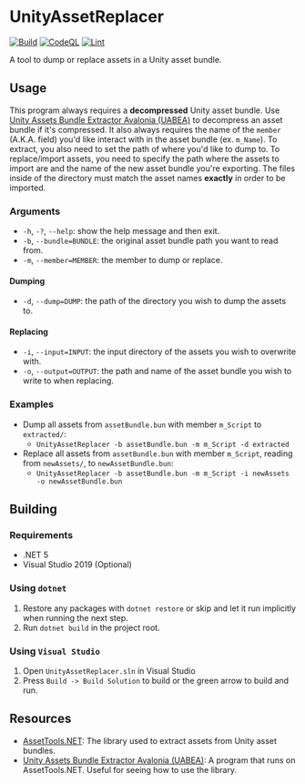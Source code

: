 # UnityAssetReplacer

[![Build](https://github.com/Skyluker4/UnityAssetReplacer/actions/workflows/build.yml/badge.svg)](https://github.com/Skyluker4/UnityAssetReplacer/actions/workflows/build.yml)
[![CodeQL](https://github.com/Skyluker4/UnityAssetReplacer/actions/workflows/codeql-analysis.yml/badge.svg)](https://github.com/Skyluker4/UnityAssetReplacer/actions/workflows/codeql-analysis.yml)
[![Lint](https://github.com/Skyluker4/UnityAssetReplacer/actions/workflows/linter.yml/badge.svg)](https://github.com/Skyluker4/UnityAssetReplacer/actions/workflows/linter.yml)

A tool to dump or replace assets in a Unity asset bundle.

## Usage

This program always requires a **decompressed** Unity asset bundle. Use [Unity Assets Bundle Extractor Avalonia (UABEA)](https://github.com/nesrak1/UABEA) to decompress an asset bundle if it's compressed.
It also always requires the name of the ```member``` (A.K.A. field) you'd like interact with in the asset bundle (ex. ```m_Name```).
To extract, you also need to set the path of where you'd like to dump to.
To replace/import assets, you need to specify the path where the assets to import are and the name of the new asset bundle you're exporting. The files inside of the directory must match the asset names **exactly** in order to be imported.

### Arguments

- ```-h```, ```-?```, ```--help```: show the help message and then exit.
- ```-b```, ```--bundle=BUNDLE```: the original asset bundle path you want to read from.
- ```-m```, ```--member=MEMBER```: the member to dump or replace.

#### Dumping

- ```-d```, ```--dump=DUMP```: the path of the directory you wish to dump the assets to.

#### Replacing

- ```-i```, ```--input=INPUT```: the input directory of the assets you wish to overwrite with.
- ```-o```, ```--output=OUTPUT```: the path and name of the asset bundle you wish to write to when replacing.

### Examples

- Dump all assets from ```assetBundle.bun``` with member ```m_Script``` to ```extracted/```:
  - ```UnityAssetReplacer -b assetBundle.bun -m m_Script -d extracted```
- Replace all assets from ```assetBundle.bun``` with member ```m_Script```, reading from ```newAssets/```, to ```newAssetBundle.bun```:
  - ```UnityAssetReplacer -b assetBundle.bun -m m_Script -i newAssets -o newAssetBundle.bun```

## Building

### Requirements

- .NET 5
- Visual Studio 2019 (Optional)

### Using ```dotnet```

1. Restore any packages with ```dotnet restore``` or skip and let it run implicitly when running the next step.
2. Run ```dotnet build``` in the project root.

### Using ```Visual Studio```

1. Open ```UnityAssetReplacer.sln``` in Visual Studio
2. Press ```Build -> Build Solution``` to build or the green arrow to build and run.

## Resources

- [AssetTools.NET](https://github.com/nesrak1/AssetsTools.NET): The library used to extract assets from Unity asset bundles.
- [Unity Assets Bundle Extractor Avalonia (UABEA)](https://github.com/nesrak1/UABEA): A program that runs on AssetTools.NET. Useful for seeing how to use the library.
